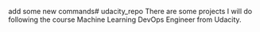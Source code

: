 

add some new commands# udacity_repo
There are some projects I will do following the course Machine Learning DevOps Engineer from Udacity.

